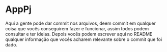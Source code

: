 AppPj
=====


Aqui a gente pode dar commit nos arquivos, deem commit em qualquer coisa que vocês conseguirem fazer e funcionar, assim todos podem consultar e ter ideias. Depois vocês podem escrever aqui no README qualquer informação que vocês acharem relevante sobre o commit que foi dado.
